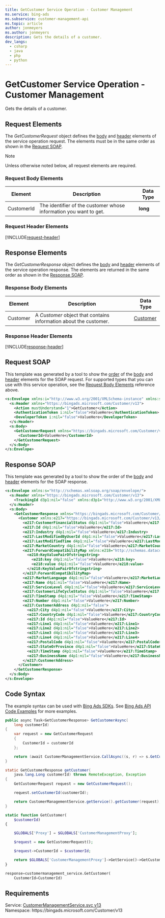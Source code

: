 ```yaml
---
title: GetCustomer Service Operation - Customer Management
ms.service: bing-ads
ms.subservice: customer-management-api
ms.topic: article
author: jonmeyers
ms.author: jonmeyers
description: Gets the details of a customer.
dev_langs: 
  - csharp
  - java
  - php
  - python
---
```

# GetCustomer Service Operation - Customer Management
Gets the details of a customer.

## <a name="request"></a>Request Elements
The *GetCustomerRequest* object defines the [body](#request-body) and [header](#request-header) elements of the service operation request. The elements must be in the same order as shown in the [Request SOAP](#request-soap). 

> [!NOTE]
> Unless otherwise noted below, all request elements are required.

### <a name="request-body"></a>Request Body Elements

|Element|Description|Data Type|
|-----------|---------------|-------------|
|<a name="customerid"></a>CustomerId|The identifier of the customer whose information you want to get.|**long**|

### <a name="request-header"></a>Request Header Elements
[!INCLUDE[request-header](./includes/request-header.md)]

## <a name="response"></a>Response Elements
The *GetCustomerResponse* object defines the [body](#response-body) and [header](#response-header) elements of the service operation response. The elements are returned in the same order as shown in the [Response SOAP](#response-soap).

### <a name="response-body"></a>Response Body Elements

|Element|Description|Data Type|
|-----------|---------------|-------------|
|<a name="customer"></a>Customer|A *Customer* object that contains information about the customer.|[Customer](customer.md)|

### <a name="response-header"></a>Response Header Elements
[!INCLUDE[response-header](./includes/response-header.md)]

## <a name="request-soap"></a>Request SOAP
This template was generated by a tool to show the [order](../guides/services-protocol.md#element-order) of the [body](#request-body) and [header](#request-header) elements for the SOAP request. For supported types that you can use with this service operation, see the [Request Body Elements](#request-body) reference above.

```xml
<s:Envelope xmlns:i="http://www.w3.org/2001/XMLSchema-instance" xmlns:s="http://schemas.xmlsoap.org/soap/envelope/">
  <s:Header xmlns="https://bingads.microsoft.com/Customer/v13">
    <Action mustUnderstand="1">GetCustomer</Action>
    <AuthenticationToken i:nil="false">ValueHere</AuthenticationToken>
    <DeveloperToken i:nil="false">ValueHere</DeveloperToken>
  </s:Header>
  <s:Body>
    <GetCustomerRequest xmlns="https://bingads.microsoft.com/Customer/v13">
      <CustomerId>ValueHere</CustomerId>
    </GetCustomerRequest>
  </s:Body>
</s:Envelope>
```

## <a name="response-soap"></a>Response SOAP
This template was generated by a tool to show the order of the [body](#response-body) and [header](#response-header) elements for the SOAP response.

```xml
<s:Envelope xmlns:s="http://schemas.xmlsoap.org/soap/envelope/">
  <s:Header xmlns="https://bingads.microsoft.com/Customer/v13">
    <TrackingId d3p1:nil="false" xmlns:d3p1="http://www.w3.org/2001/XMLSchema-instance">ValueHere</TrackingId>
  </s:Header>
  <s:Body>
    <GetCustomerResponse xmlns="https://bingads.microsoft.com/Customer/v13">
      <Customer xmlns:e217="https://bingads.microsoft.com/Customer/v13/Entities" d4p1:nil="false" xmlns:d4p1="http://www.w3.org/2001/XMLSchema-instance">
        <e217:CustomerFinancialStatus d4p1:nil="false">ValueHere</e217:CustomerFinancialStatus>
        <e217:Id d4p1:nil="false">ValueHere</e217:Id>
        <e217:Industry d4p1:nil="false">ValueHere</e217:Industry>
        <e217:LastModifiedByUserId d4p1:nil="false">ValueHere</e217:LastModifiedByUserId>
        <e217:LastModifiedTime d4p1:nil="false">ValueHere</e217:LastModifiedTime>
        <e217:MarketCountry d4p1:nil="false">ValueHere</e217:MarketCountry>
        <e217:ForwardCompatibilityMap xmlns:e218="http://schemas.datacontract.org/2004/07/System.Collections.Generic" d4p1:nil="false">
          <e218:KeyValuePairOfstringstring>
            <e218:key d4p1:nil="false">ValueHere</e218:key>
            <e218:value d4p1:nil="false">ValueHere</e218:value>
          </e218:KeyValuePairOfstringstring>
        </e217:ForwardCompatibilityMap>
        <e217:MarketLanguage d4p1:nil="false">ValueHere</e217:MarketLanguage>
        <e217:Name d4p1:nil="false">ValueHere</e217:Name>
        <e217:ServiceLevel d4p1:nil="false">ValueHere</e217:ServiceLevel>
        <e217:CustomerLifeCycleStatus d4p1:nil="false">ValueHere</e217:CustomerLifeCycleStatus>
        <e217:TimeStamp d4p1:nil="false">ValueHere</e217:TimeStamp>
        <e217:Number d4p1:nil="false">ValueHere</e217:Number>
        <e217:CustomerAddress d4p1:nil="false">
          <e217:City d4p1:nil="false">ValueHere</e217:City>
          <e217:CountryCode d4p1:nil="false">ValueHere</e217:CountryCode>
          <e217:Id d4p1:nil="false">ValueHere</e217:Id>
          <e217:Line1 d4p1:nil="false">ValueHere</e217:Line1>
          <e217:Line2 d4p1:nil="false">ValueHere</e217:Line2>
          <e217:Line3 d4p1:nil="false">ValueHere</e217:Line3>
          <e217:Line4 d4p1:nil="false">ValueHere</e217:Line4>
          <e217:PostalCode d4p1:nil="false">ValueHere</e217:PostalCode>
          <e217:StateOrProvince d4p1:nil="false">ValueHere</e217:StateOrProvince>
          <e217:TimeStamp d4p1:nil="false">ValueHere</e217:TimeStamp>
          <e217:BusinessName d4p1:nil="false">ValueHere</e217:BusinessName>
        </e217:CustomerAddress>
      </Customer>
    </GetCustomerResponse>
  </s:Body>
</s:Envelope>
```

## <a name="example"></a>Code Syntax
The example syntax can be used with [Bing Ads SDKs](../guides/client-libraries.md). See [Bing Ads API Code Examples](../guides/code-examples.md) for more examples.
```csharp
public async Task<GetCustomerResponse> GetCustomerAsync(
	long customerId)
{
	var request = new GetCustomerRequest
	{
		CustomerId = customerId
	};

	return (await CustomerManagementService.CallAsync((s, r) => s.GetCustomerAsync(r), request));
}
```
```java
static GetCustomerResponse getCustomer(
	java.lang.Long customerId) throws RemoteException, Exception
{
	GetCustomerRequest request = new GetCustomerRequest();

	request.setCustomerId(customerId);

	return CustomerManagementService.getService().getCustomer(request);
}
```
```php
static function GetCustomer(
	$customerId)
{

	$GLOBALS['Proxy'] = $GLOBALS['CustomerManagementProxy'];

	$request = new GetCustomerRequest();

	$request->CustomerId = $customerId;

	return $GLOBALS['CustomerManagementProxy']->GetService()->GetCustomer($request);
}
```
```python
response=customermanagement_service.GetCustomer(
	CustomerId=CustomerId)
```

## Requirements
Service: [CustomerManagementService.svc v13](https://clientcenter.api.bingads.microsoft.com/Api/CustomerManagement/v13/CustomerManagementService.svc)  
Namespace: https\://bingads.microsoft.com/Customer/v13  

